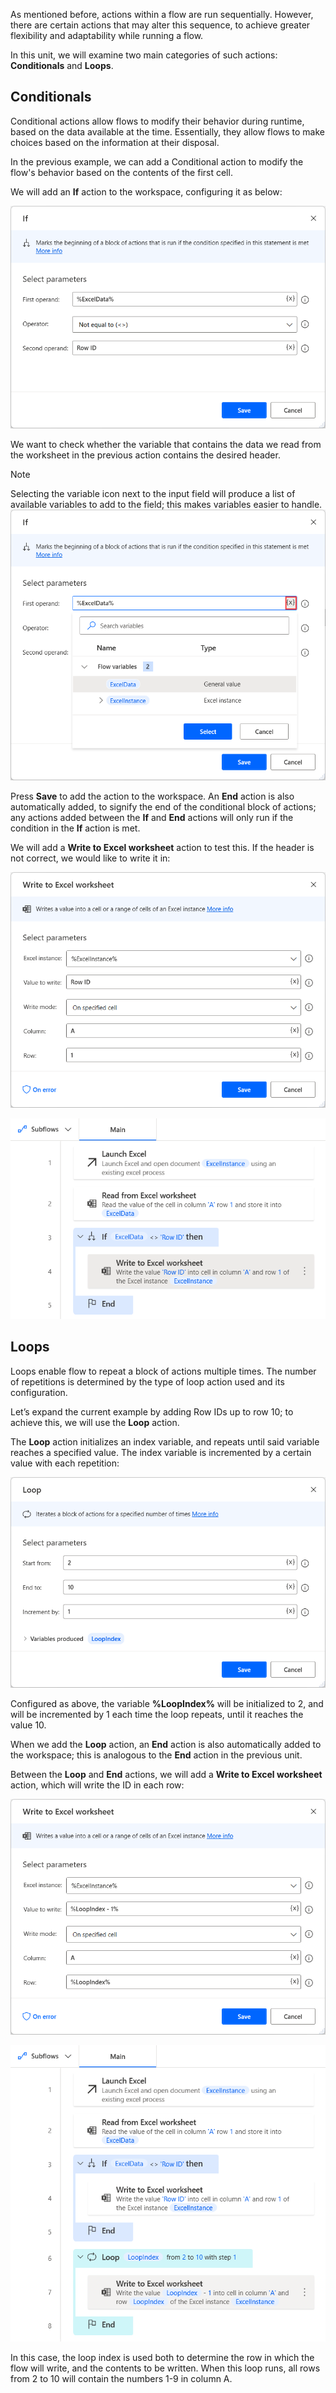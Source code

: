 As mentioned before, actions within a flow are run sequentially. However, there are certain actions that may alter this sequence, to achieve greater flexibility and adaptability while running a flow.

In this unit, we will examine two main categories of such actions: **Conditionals** and **Loops**.

## Conditionals

Conditional actions allow flows to modify their behavior during runtime, based on the data available at the time. Essentially, they allow flows to make choices based on the information at their disposal.

In the previous example, we can add a Conditional action to modify the flow's behavior based on the contents of the first cell.

We will add an **If** action to the workspace, configuring it as below:

![Screenshot of the If action properties dialog.](..\media\if-action-properties.png)

We want to check whether the variable that contains the data we read from the worksheet in the previous action contains the desired header.

> [!NOTE]
> Selecting the variable icon next to the input field will produce a list of available variables to add to the field; this makes variables easier to handle.
>![Screenshot of the variable icon and variable list.](..\media\variable-icon.png)

Press **Save** to add the action to the workspace. An **End** action is also automatically added, to signify the end of the conditional block of actions; any actions added between the **If** and **End** actions will only run if the condition in the **If** action is met.

We will add a **Write to Excel worksheet** action to test this. If the header is not correct, we would like to write it in:

![Screenshot of the Write to Excel worksheet action properties dialog.](..\media\write-to-excel-worksheet-action-properties.png)

![Screenshot of the actions workspace with the If action added.](..\media\actions-workspace.png)

## Loops

Loops enable flow to repeat a block of actions multiple times. The number of repetitions is determined by the type of loop action used and its configuration.

Let’s expand the current example by adding Row IDs up to row 10; to achieve this, we will use the **Loop** action.

The **Loop** action initializes an index variable, and repeats until said variable reaches a specified value. The index variable is incremented by a certain value with each repetition:

![Screenshot of the Loop action properties dialog.](..\media\loop-action-properties.png)

Configured as above, the variable **%LoopIndex%** will be initialized to 2, and will be incremented by 1 each time the loop repeats, until it reaches the value 10.

When we add the **Loop** action, an **End** action is also automatically added to the workspace; this is analogous to the **End** action in the previous unit.

Between the **Loop** and **End** actions, we will add a **Write to Excel worksheet** action, which will write the ID in each row:

![Screenshot of the Write to Excel worksheet action properties dialog with parameters filled in.](..\media\write-to-excel-worksheet-action-properties-continued.png)

![Screenshot of the actions workspace with the Loop added.](..\media\actions-workspace-continued.png)

In this case, the loop index is used both to determine the row in which the flow will write, and the contents to be written. When this loop runs, all rows from 2 to 10 will contain the numbers 1-9 in column A.
